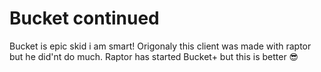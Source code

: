 # Bucket continued
Bucket is epic skid i am smart!
Origonaly this client was made with raptor but he did'nt do much.
Raptor has started Bucket+ but this is better 😎

